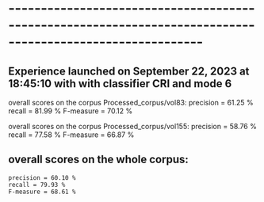 # ----------------------------------------------------------------------------------------------------------
Experience launched on September 22, 2023 at 18:45:10 with with classifier CRI and mode 6
----------------------------------------------------------------------------------------------------------

overall scores on the corpus Processed_corpus/vol83:
	precision = 61.25 %
	recall = 81.99 %
	F-measure = 70.12 %

overall scores on the corpus Processed_corpus/vol155:
	precision = 58.76 %
	recall = 77.58 %
	F-measure = 66.87 %
## overall scores on the whole corpus:
	precision = 60.10 %
	recall = 79.93 %
	F-measure = 68.61 %
